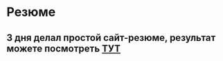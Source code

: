 # Резюме

## 3 дня делал простой сайт-резюме, результат можете посмотреть [ТУТ](https://trifonix.github.io/resume-fine/)
